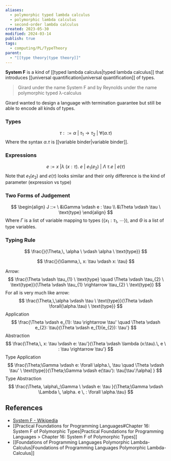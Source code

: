```yaml
---
aliases:
  - polymorphic typed lambda calculus
  - polymorphic lambda calculus
  - second-order lambda calculus
created: 2023-05-30
modified: 2024-03-14
publish: true
tags:
  - computing/PL/TypeTheory
parent:
  - "[[type theory|type theory]]"
---
```

**System F** is a kind of [[typed lambda calculus|typed lambda calculus]] that introduces [[universal quantification|universal quantification]] of types.

>  Girard under the name System F and by Reynolds under the name polymorphic typed λ-calculus

Girard wanted to design a language with termination guarantee but still be able to encode all kinds of types.

### Types
$$
\tau ::= \alpha \ | \ \tau_{1} \rightarrow \tau_{2} \ | \ \forall(\alpha.\tau)
$$
Where the syntax $\alpha.\tau$ is [[variable binder|variable binder]].

### Expressions
$$
e := x \ | \lambda \ (x:\tau).\ e \ | \ e_{1} (e_{2}) \ | \ \Lambda \ \tau. e \ | \ e(\tau)
$$
Note that $e_{1} (e_{2})$ and $e (\tau)$ looks similar and their only difference is the kind of parameter (expression vs type)

### Two Forms of Judgement
$$
\begin{align}
J ::= \ &\Gamma \vdash e : \tau \\
&\Theta \vdash \tau \ \text{type}
\end{align}
$$
Where $\Gamma$ is a list of variable mapping to types ($\{ x_{1}: \tau_{1},\  \cdots\}$), and $\Theta$ is a list of type variables.

### Typing Rule
$$
\frac{}{\Theta,\, \alpha \ \vdash \alpha \ \text{type}}
$$

$$
\frac{}{\Gamma,\, x: \tau \vdash x: \tau}
$$

Arrow:
$$
\frac{\Theta \vdash \tau_{1}  \ \text{type} \quad \Theta \vdash \tau_{2}  \ \text{type}}{\Theta \vdash \tau_{1} \rightarrow \tau_{2} \ \text{type}}
$$
For all is very much like arrow:
$$
\frac{\Theta,\,\alpha \vdash \tau \ \text{type}}{\Theta \vdash \forall(\alpha.\tau) \ \text{type}}
$$
Application
$$
\frac{\Theta \vdash e_{1}: \tau \rightarrow \tau' \quad \Theta \vdash e_{2}: \tau}{\Theta \vdash e_{1}(e_{2}): \tau'}
$$
Abstraction
$$
\frac{\Theta,\, x: \tau \vdash e: \tau'}{\Theta \vdash \lambda (x:\tau).\, e \ : \tau \rightarrow \tau'}
$$
Type Application
$$
\frac{\Theta;\Gamma \vdash e: \forall \alpha.\, \tau \quad \Theta \vdash \tau' \ \text{type}}{\Theta;\Gamma \vdash e(\tau'): \tau[\tau'/\alpha] }
$$
Type Abstraction
$$
\frac{\Theta, \alpha\,;\Gamma \ \vdash e: \tau }{\Theta;\Gamma \vdash \Lambda \, \alpha. e \, : \forall \alpha.\tau}
$$

## References
- [System F - Wikipedia](https://en.wikipedia.org/wiki/System_F)
- [[Practical Foundations for Programming Languages#Chapter 16: System F of Polymorphic Types|Practical Foundations for Programming Languages > Chapter 16: System F of Polymorphic Types]]
- [[Foundations of Programming Languages Polymorphic Lambda-Calculus|Foundations of Programming Languages Polymorphic Lambda-Calculus]]
